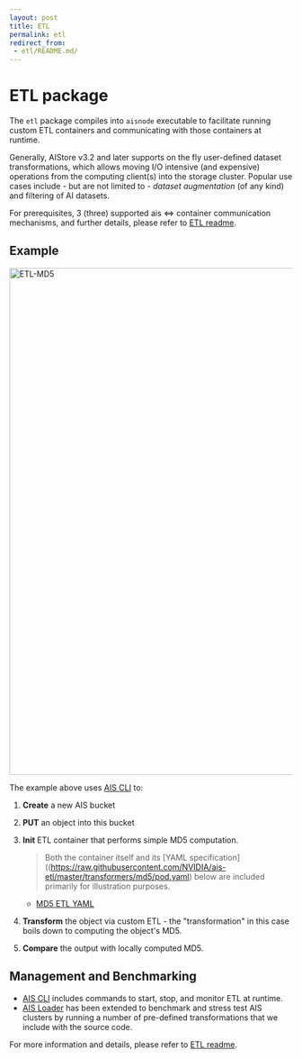 ```yaml
---
layout: post
title: ETL
permalink: etl
redirect_from:
 - etl/README.md/
---
```


# ETL package

The `etl` package compiles into `aisnode` executable to facilitate running custom ETL containers and communicating with those containers at runtime.

Generally, AIStore v3.2 and later supports on the fly user-defined dataset transformations, which allows moving I/O intensive (and expensive) operations from the computing client(s) into the storage cluster.
Popular use cases include - but are not limited to - *dataset augmentation* (of any kind) and filtering of AI datasets.

For prerequisites, 3 (three) supported ais <=> container communication mechanisms, and further details, please refer to [ETL readme](/aistore/docs/etl.md).


## Example

<img src="/aistore/docs/images/etl-md5.gif" alt="ETL-MD5" width="900">

The example above uses [AIS CLI](/aistore/cmd/cli/README.md) to:
1. **Create** a new AIS bucket

2. **PUT** an object into this bucket

3. **Init** ETL container that performs simple MD5 computation.

   > Both the container itself and its [YAML specification]((https://raw.githubusercontent.com/NVIDIA/ais-etl/master/transformers/md5/pod.yaml) below are included primarily for illustration purposes.

   * [MD5 ETL YAML](https://raw.githubusercontent.com/NVIDIA/ais-etl/master/transformers/md5/pod.yaml)

4. **Transform** the object via custom ETL - the "transformation" in this case boils down to computing the object's MD5.

5. **Compare** the output with locally computed MD5.

## Management and Benchmarking
- [AIS CLI](/aistore/cmd/cli/resources/etl.md) includes commands to start, stop, and monitor ETL at runtime.
- [AIS Loader](/aistore/bench/aisloader/README.md) has been extended to benchmark and stress test AIS clusters by running a number of pre-defined transformations that we include with the source code.

For more information and details, please refer to [ETL readme](/aistore/docs/etl.md).

